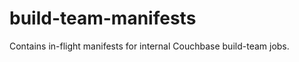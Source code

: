 build-team-manifests
====================

Contains in-flight manifests for internal Couchbase build-team jobs.
